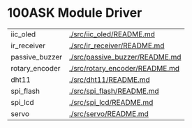 # 100ASK Module Driver

| | |
| :--- | :--- |
|iic_oled | [./src/iic_oled/README.md](./src/iic_oled/README.md) |
|ir_receiver | [./src/ir_receiver/README.md](./src/ir_receiver/README.md) |
|passive_buzzer | [./src/passive_buzzer/README.md](./src/passive_buzzer/README.md) |
|rotary_encoder | [./src/rotary_encoder/README.md](./src/rotary_encoder/README.md) |
|dht11 | [./src/dht11/README.md](./src/dht11/README.md) |
|spi_flash | [./src/spi_flash/README.md](./src/spi_flash/README.md) |
|spi_lcd | [./src/spi_lcd/README.md](./src/spi_lcd/README.md) |
|servo | [./src/servo/README.md](./src/servo/README.md) |

